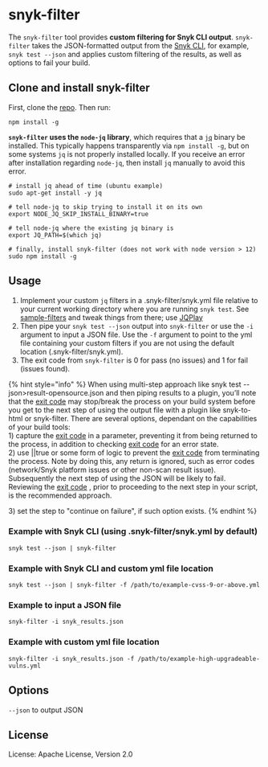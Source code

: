 # snyk-filter

The `snyk-filter` tool provides **custom filtering for Snyk CLI output**. `snyk-filter` takes the JSON-formatted output from the [Snyk CLI](https://support.snyk.io/hc/en-us/articles/360003812578-CLI-reference), for example, `snyk test --json` and applies custom filtering of the results, as well as options to fail your build.

## Clone and install snyk-filter

First, clone the [repo](https://github.com/snyk-labs/snyk-filter). Then run:

`npm install -g`

**`snyk-filter` uses the `node-jq` library**, which requires that a [`jq`](https://stedolan.github.io/jq/) binary be installed. This typically happens transparently via `npm install -g`, but on some systems `jq` is not properly installed locally. If you receive an error after installation regarding `node-jq`, then install `jq` manually to avoid this error.

```
# install jq ahead of time (ubuntu example)
sudo apt-get install -y jq

# tell node-jq to skip trying to install it on its own
export NODE_JQ_SKIP_INSTALL_BINARY=true

# tell node-jq where the existing jq binary is
export JQ_PATH=$(which jq)

# finally, install snyk-filter (does not work with node version > 12)
sudo npm install -g
```

## Usage

1. Implement your custom `jq` filters in a .snyk-filter/snyk.yml file relative to your current working directory where you are running `snyk test`. See [sample-filters](https://github.com/snyk-tech-services/snyk-filter/tree/develop/sample-filters) and tweak things from there; use [JQPlay](https://jqplay.org/)
2. Then pipe your `snyk test --json` output into `snyk-filter` or use the `-i` argument to input a JSON file. Use the `-f` argument to point to the yml file containing your custom filters if you are not using the default location (.snyk-filter/snyk.yml).
3. The exit code from `snyk-filter` is 0 for pass (no issues) and 1 for fail (issues found).

{% hint style="info" %}
When using multi-step approach like snyk test --json>result-opensource.json and then piping results to a plugin, you’ll note that the [exit code](https://docs.snyk.io/snyk-cli/cli-commands-and-options-summary#exit-codes-for-cli-commands) may stop/break the process on your build system before you get to the next step of using the output file with a plugin like snyk-to-html or snyk-filter. There are several options, dependant on the capabilities of your build tools:\
1\) capture the [exit code](https://docs.snyk.io/snyk-cli/cli-commands-and-options-summary#exit-codes-for-cli-commands) in a parameter, preventing it from being returned to the process, in addition to checking [exit code](https://docs.snyk.io/snyk-cli/cli-commands-and-options-summary#exit-codes-for-cli-commands) for an error state.\
2\) use ||true or some form of logic to prevent the [exit code](https://docs.snyk.io/snyk-cli/cli-commands-and-options-summary#exit-codes-for-cli-commands) from terminating the process. Note by doing this, any return is ignored, such as error codes (network/Snyk platform issues or other non-scan result issue). Subsequently the next step of using the JSON will be likely to fail. Reviewing the  [exit code](https://docs.snyk.io/snyk-cli/cli-commands-and-options-summary#exit-codes-for-cli-commands) , prior to proceeding to the next step in your script, is the recommended approach.

3\) set the step to "continue on failure", if such option exists.
{% endhint %}

### Example with Snyk CLI (using .snyk-filter/snyk.yml by default)

`snyk test --json | snyk-filter`

### Example with Snyk CLI and custom yml file location

`snyk test --json | snyk-filter -f /path/to/example-cvss-9-or-above.yml`

### Example to input a JSON file

`snyk-filter -i snyk_results.json`

### Example with custom yml file location

`snyk-filter -i snyk_results.json -f /path/to/example-high-upgradeable-vulns.yml`

## Options

`--json` to output JSON

## License

License: Apache License, Version 2.0
